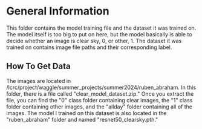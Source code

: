 # General Information
This folder contains the model training file and the dataset it was trained on. The model itself is too big to put on here, but the model basically is able to decide whether an image is clear sky, 0, or other, 1. The dataset it was trained on contains image file paths and their corresponding label. 

## How To Get Data
The images are located in /lcrc/project/waggle/summer_projects/summer2024/ruben_abraham. In this folder, there is a file called "clear_model_dataset.zip." Once you extract the file, you can find the "0" class folder containing clear images, the "1" class folder containing other images, and the "allday" folder containing all of the images. The model I trained on this dataset is also located in the "ruben_abraham" folder and named "resnet50_clearsky.pth."
